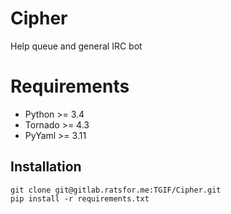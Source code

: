 # Cipher
Help queue and general IRC bot

# Requirements
* Python >= 3.4
* Tornado >= 4.3
* PyYaml >= 3.11

## Installation
    git clone git@gitlab.ratsfor.me:TGIF/Cipher.git
    pip install -r requirements.txt
